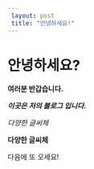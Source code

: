 ```yaml
---
 layout: post
 title: "안녕하세요!" 
---
```



 # 안녕하세요?
 **여러분 반갑습니다.** 

 ***이곳은 저의 블로그 입니다.***

 _다양한 글씨체_
 
 **다양한 글씨체**

 다음에 또 오세요!
